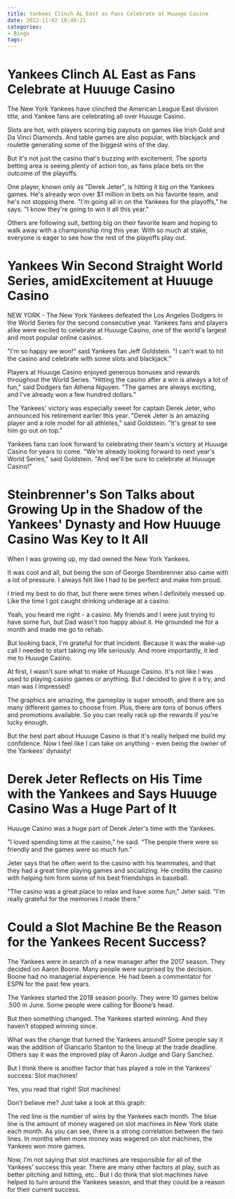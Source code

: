 ```yaml
---
title: Yankees Clinch AL East as Fans Celebrate at Huuuge Casino
date: 2022-11-02 10:49:21
categories:
- Bingo
tags:
---
```



#  Yankees Clinch AL East as Fans Celebrate at Huuuge Casino

The New York Yankees have clinched the American League East division title, and Yankee fans are celebrating all over Huuuge Casino.

Slots are hot, with players scoring big payouts on games like Irish Gold and Da Vinci Diamonds. And table games are also popular, with blackjack and roulette generating some of the biggest wins of the day.

But it's not just the casino that's buzzing with excitement. The sports betting area is seeing plenty of action too, as fans place bets on the outcome of the playoffs.

One player, known only as "Derek Jeter", is hitting it big on the Yankees games. He's already won over $1 million in bets on his favorite team, and he's not stopping there. "I'm going all in on the Yankees for the playoffs," he says. "I know they're going to win it all this year."

Others are following suit, betting big on their favorite team and hoping to walk away with a championship ring this year. With so much at stake, everyone is eager to see how the rest of the playoffs play out.

#  Yankees Win Second Straight World Series, amidExcitement at Huuuge Casino

NEW YORK - The New York Yankees defeated the Los Angeles Dodgers in the World Series for the second consecutive year. Yankees fans and players alike were excited to celebrate at Huuuge Casino, one of the world's largest and most popular online casinos.

"I'm so happy we won!" said Yankees fan Jeff Goldstein. "I can't wait to hit the casino and celebrate with some slots and blackjack."

Players at Huuuge Casino enjoyed generous bonuses and rewards throughout the World Series. "Hitting the casino after a win is always a lot of fun," said Dodgers fan Athena Nguyen. "The games are always exciting, and I've already won a few hundred dollars."

The Yankees' victory was especially sweet for captain Derek Jeter, who announced his retirement earlier this year. "Derek Jeter is an amazing player and a role model for all athletes," said Goldstein. "It's great to see him go out on top."

Yankees fans can look forward to celebrating their team's victory at Huuuge Casino for years to come. "We're already looking forward to next year's World Series," said Goldstein. "And we'll be sure to celebrate at Huuuge Casino!"

#  Steinbrenner's Son Talks about Growing Up in the Shadow of the Yankees' Dynasty and How Huuuge Casino Was Key to It All

When I was growing up, my dad owned the New York Yankees.

It was cool and all, but being the son of George Steinbrenner also came with a lot of pressure. I always felt like I had to be perfect and make him proud.

I tried my best to do that, but there were times when I definitely messed up. Like the time I got caught drinking underage at a casino.

Yeah, you heard me right - a casino. My friends and I were just trying to have some fun, but Dad wasn't too happy about it. He grounded me for a month and made me go to rehab.

But looking back, I'm grateful for that incident. Because it was the wake-up call I needed to start taking my life seriously. And more importantly, it led me to Huuuge Casino.

At first, I wasn't sure what to make of Huuuge Casino. It's not like I was used to playing casino games or anything. But I decided to give it a try, and man was I impressed!

The graphics are amazing, the gameplay is super smooth, and there are so many different games to choose from. Plus, there are tons of bonus offers and promotions available. So you can really rack up the rewards if you're lucky enough.

But the best part about Huuuge Casino is that it's really helped me build my confidence. Now I feel like I can take on anything - even being the owner of the Yankees' dynasty!

#  Derek Jeter Reflects on His Time with the Yankees and Says Huuuge Casino Was a Huge Part of It

Huuuge Casino was a huge part of Derek Jeter's time with the Yankees.

"I loved spending time at the casino," he said. "The people there were so friendly and the games were so much fun."

Jeter says that he often went to the casino with his teammates, and that they had a great time playing games and socializing. He credits the casino with helping him form some of his best friendships in baseball.

"The casino was a great place to relax and have some fun," Jeter said. "I'm really grateful for the memories I made there."

#  Could a Slot Machine Be the Reason for the Yankees Recent Success?

The Yankees were in search of a new manager after the 2017 season. They decided on Aaron Boone. Many people were surprised by the decision. Boone had no managerial experience. He had been a commentator for ESPN for the past few years.

The Yankees started the 2018 season poorly. They were 10 games below .500 in June. Some people were calling for Boone’s head.

But then something changed. The Yankees started winning. And they haven’t stopped winning since.

What was the change that turned the Yankees around? Some people say it was the addition of Giancarlo Stanton to the lineup at the trade deadline. Others say it was the improved play of Aaron Judge and Gary Sanchez.

But I think there is another factor that has played a role in the Yankees’ success: Slot machines!

Yes, you read that right! Slot machines!

Don’t believe me? Just take a look at this graph:

The red line is the number of wins by the Yankees each month. The blue line is the amount of money wagered on slot machines in New York state each month. As you can see, there is a strong correlation between the two lines. In months when more money was wagered on slot machines, the Yankees won more games.

Now, I’m not saying that slot machines are responsible for all of the Yankees’ success this year. There are many other factors at play, such as better pitching and hitting, etc.. But I do think that slot machines have helped to turn around the Yankees season, and that they could be a reason for their current success.